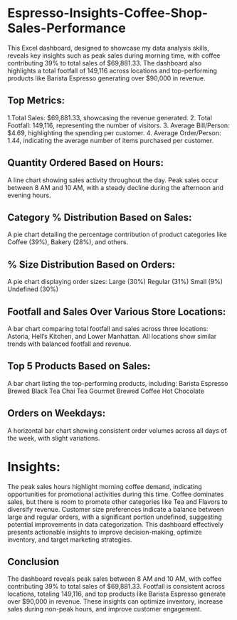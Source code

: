 # Espresso-Insights-Coffee-Shop-Sales-Performance
This Excel dashboard, designed to showcase my data analysis skills, reveals key insights such as peak sales during morning time, with coffee contributing 39% to total sales of $69,881.33. The dashboard also highlights a total footfall of 149,116 across locations and top-performing products like Barista Espresso generating over $90,000 in revenue.

## Top Metrics:
1.Total Sales: $69,881.33, showcasing the revenue generated.
2. Total Footfall: 149,116, representing the number of visitors.
3. Average Bill/Person: $4.69, highlighting the spending per customer.
4. Average Order/Person: 1.44, indicating the average number of items purchased per customer.

## Quantity Ordered Based on Hours:
A line chart showing sales activity throughout the day.
Peak sales occur between 8 AM and 10 AM, with a steady decline during the afternoon and evening hours.

## Category % Distribution Based on Sales:
A pie chart detailing the percentage contribution of product categories like Coffee (39%), Bakery (28%), and others.

## % Size Distribution Based on Orders:
A pie chart displaying order sizes:
Large (30%)
Regular (31%)
Small (9%)
Undefined (30%)

## Footfall and Sales Over Various Store Locations:
A bar chart comparing total footfall and sales across three locations: Astoria, Hell’s Kitchen, and Lower Manhattan. All locations show similar trends with balanced footfall and revenue.

## Top 5 Products Based on Sales:
A bar chart listing the top-performing products, including:
Barista Espresso
Brewed Black Tea
Chai Tea
Gourmet Brewed Coffee
Hot Chocolate

## Orders on Weekdays:
A horizontal bar chart showing consistent order volumes across all days of the week, with slight variations.

# Insights:
The peak sales hours highlight morning coffee demand, indicating opportunities for promotional activities during this time.
Coffee dominates sales, but there is room to promote other categories like Tea and Flavors to diversify revenue.
Customer size preferences indicate a balance between large and regular orders, with a significant portion undefined, suggesting potential improvements in data categorization.
This dashboard effectively presents actionable insights to improve decision-making, optimize inventory, and target marketing strategies.

## Conclusion 
The dashboard reveals peak sales between 8 AM and 10 AM, with coffee contributing 39% to total sales of $69,881.33. Footfall is consistent across locations, totaling 149,116, and top products like Barista Espresso generate over $90,000 in revenue. These insights can optimize inventory, increase sales during non-peak hours, and improve customer engagement.

